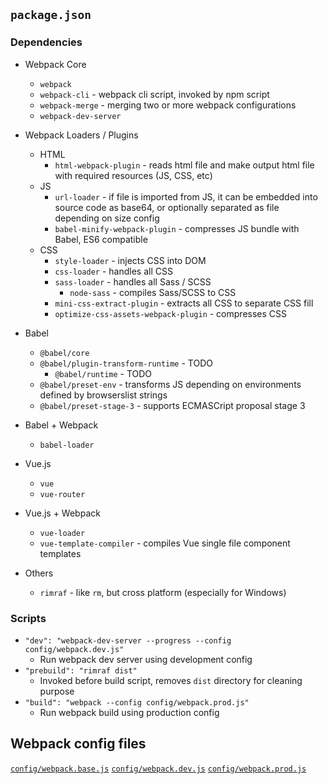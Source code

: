 ## `package.json`

### Dependencies

* Webpack Core
  * `webpack`
  * `webpack-cli` - webpack cli script, invoked by npm script
  * `webpack-merge` - merging two or more webpack configurations
  * `webpack-dev-server`

* Webpack Loaders / Plugins
  * HTML
    * `html-webpack-plugin` - reads html file and make output html file with required resources (JS, CSS, etc)
  * JS
    * `url-loader` - if file is imported from JS, it can be embedded into source code as base64, or optionally separated as file depending on size config
    * `babel-minify-webpack-plugin` - compresses JS bundle with Babel, ES6 compatible
  * CSS
    * `style-loader` - injects CSS into DOM
    * `css-loader` - handles all CSS
    * `sass-loader` - handles all Sass / SCSS
      * `node-sass` - compiles Sass/SCSS to CSS
    * `mini-css-extract-plugin` - extracts all CSS to separate CSS fill
    * `optimize-css-assets-webpack-plugin` - compresses CSS

* Babel
  * `@babel/core`
  * `@babel/plugin-transform-runtime` - TODO
    * `@babel/runtime` - TODO
  * `@babel/preset-env` - transforms JS depending on environments defined by browserslist strings
  * `@babel/preset-stage-3` - supports ECMASCript proposal stage 3

* Babel + Webpack
  * `babel-loader`

* Vue.js
  * `vue`
  * `vue-router`

* Vue.js + Webpack
  * `vue-loader`
  * `vue-template-compiler` - compiles Vue single file component templates

* Others
  * `rimraf` - like `rm`, but cross platform (especially for Windows)

### Scripts

* `"dev": "webpack-dev-server --progress --config config/webpack.dev.js"`
  * Run webpack dev server using development config
* `"prebuild": "rimraf dist"`
  * Invoked before build script, removes `dist` directory for cleaning purpose
* `"build": "webpack --config config/webpack.prod.js"`
  * Run webpack build using production config

## Webpack config files

[`config/webpack.base.js`](/config/webpack.base.js)
[`config/webpack.dev.js`](/config/webpack.dev.js)
[`config/webpack.prod.js`](/config/webpack.prod.js)
